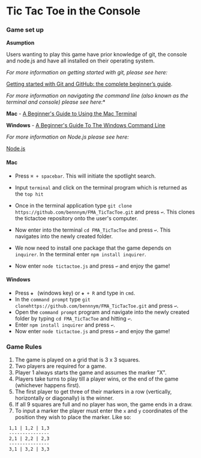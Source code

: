 # Tic Tac Toe in the Console

### Game set up

**Asumption**

Users wanting to play this game have prior knowledge of git, the console and node.js and have all installed on their operating system.

*For more information on getting started with git, please see here:*

[Getting started with Git and GitHub: the complete beginner’s guide](https://towardsdatascience.com/getting-started-with-git-and-github-6fcd0f2d4ac6).

*For more information on navigating the command line (also known as the terminal and console) please see here:**

**Mac** - [A Beginner's Guide to Using the Mac Terminal](https://www.makeuseof.com/tag/beginners-guide-mac-terminal/)

**Windows** - [A Beginner's Guide To The Windows Command Line](https://www.makeuseof.com/tag/a-beginners-guide-to-the-windows-command-line/)

*For more information on Node.js please see here:*

[Node.js](https://nodejs.org/en/)

#### Mac
- Press `⌘ + spacebar`. This will initiate the spotlight search.

- Input `terminal` and click on the terminal program which is returned as the `top hit`

- Once in the terminal application type `git clone https://github.com/bennnym/FMA_TicTacToe.git` and press `↩`. This clones the tictactoe repository onto the user's computer.

- Now enter into the terminal `cd FMA_TicTacToe` and press `↩`. This navigates into the newly created folder.

- We now need to install one package that the game depends on `inquirer`. In the terminal enter `npm install inquirer`.

- Now enter `node tictactoe.js` and press `↩` and enjoy the game!

#### Windows
- Press `❖ ` (windows key) or `❖ + R` and type in `cmd`.
- In the `command prompt` type `git clonehttps://github.com/bennnym/FMA_TicTacToe.git` and press `↩`.
- Open the `command prompt` program and navigate into the newly created folder by typing `cd FMA_TicTacToe` and hitting `↩`.
- Enter `npm install inquirer` and press `↩`.
- Now enter `node tictactoe.js` and press `↩` and enjoy the game!

### Game Rules
1. The game is played on a grid that is 3 x 3 squares.
2. Two players are required for a game.
3. Player 1 always starts the game and assumes the marker "X".
4. Players take turns to play till a player wins, or the end of the game (whichever happens first).
5. The first player to get three of their markers in a row (vertically, horizontally or diagonally) is the winner.
6. If all 9 squares are full and no player has won, the game ends in a draw.
7. To input a marker the player must enter the `x` and `y` coordinates of the position they wish to place the marker. Like so:

```
 1,1 | 1,2 | 1,3
 ---------------
 2,1 | 2,2 | 2,3
 ---------------
 3,1 | 3,2 | 3,3
```



